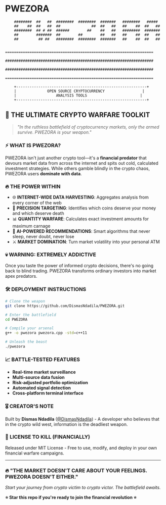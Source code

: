 # PWEZORA

```
    ########  ##   ##  ########  ########  #######   ########   #####  
    ##    ##  ##   ##  ##              ##  ##   ##   ##    ##  ##   ## 
    ########  ## # ##  ######        ##    ##   ##   ########  ####### 
    ##        #######  ##        ##        ##   ##   ##    ##  ##   ## 
    ##         ## ##   ########  ########  #######   ##    ##  ##   ## 

    ===================================================================
    ###################################################################
    ###################################################################
    ===================================================================

    +-----------------------------------------------------------+
    |              OPEN SOURCE CRYPTOCURRENCY                 |
    |                  ANALYSIS TOOLS                        |
    +-----------------------------------------------------------+
```

## 🚀 **THE ULTIMATE CRYPTO WARFARE TOOLKIT**

> *"In the ruthless battlefield of cryptocurrency markets, only the armed survive. PWEZORA is your weapon."*

### ⚡ **WHAT IS PWEZORA?**

PWEZORA isn't just another crypto tool—it's a **financial predator** that devours market data from across the internet and spits out cold, calculated investment strategies. While others gamble blindly in the crypto chaos, PWEZORA users **dominate with data**.

### 🔥 **THE POWER WITHIN**

- 🌐 **INTERNET-WIDE DATA HARVESTING**: Aggregates analysis from every corner of the web
- 🎯 **PRECISION TARGETING**: Identifies which coins deserve your money and which deserve death
- 📊 **QUANTITY WARFARE**: Calculates exact investment amounts for maximum carnage
- 🧠 **AI-POWERED RECOMMENDATIONS**: Smart algorithms that never sleep, never doubt, never lose
- ⚔️ **MARKET DOMINATION**: Turn market volatility into your personal ATM

### 💀 **WARNING: EXTREMELY ADDICTIVE**

Once you taste the power of informed crypto decisions, there's no going back to blind trading. PWEZORA transforms ordinary investors into market apex predators.

### 🛠️ **DEPLOYMENT INSTRUCTIONS**

```bash
# Clone the weapon
git clone https://github.com/DismasNdadila/PWEZORA.git

# Enter the battlefield
cd PWEZORA

# Compile your arsenal
g++ -o pwezora pwezora.cpp -std=c++11

# Unleash the beast
./pwezora
```

### 📈 **BATTLE-TESTED FEATURES**

- **Real-time market surveillance**
- **Multi-source data fusion**
- **Risk-adjusted portfolio optimization**
- **Automated signal detection**
- **Cross-platform terminal interface**

### 🎖️ **CREATOR'S NOTE**

Built by **Dismas Ndadila** ([@DismasNdadila](https://github.com/DismasNdadila)) - A developer who believes that in the crypto wild west, information is the deadliest weapon.

### 📜 **LICENSE TO KILL (FINANCIALLY)**

Released under MIT License - Free to use, modify, and deploy in your own financial warfare campaigns.

---

### 🔥 **"THE MARKET DOESN'T CARE ABOUT YOUR FEELINGS. PWEZORA DOESN'T EITHER."**

*Start your journey from crypto victim to crypto victor. The battlefield awaits.*

**⭐ Star this repo if you're ready to join the financial revolution ⭐**
